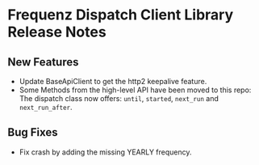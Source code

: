 # Frequenz Dispatch Client Library Release Notes

## New Features

* Update BaseApiClient to get the http2 keepalive feature.
* Some Methods from the high-level API have been moved to this repo: The dispatch class now offers: `until`, `started`, `next_run` and `next_run_after`.

## Bug Fixes

* Fix crash by adding the missing YEARLY frequency.
